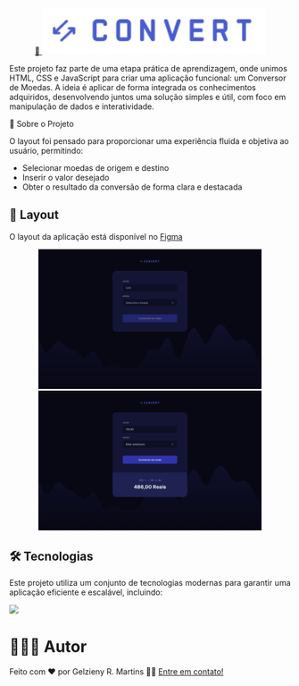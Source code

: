 <p align="center">
  <a href="#">
    🔗 <img src="https://raw.githubusercontent.com/Gelzieny/conversor-de-moedas/25244b0bc0d859a571349d57701a60abfb5eebda/assets/logo.svg"  alt="Logo conversor de moedas" width="400px"/>
  </a>
</p>

Este projeto faz parte de uma etapa prática de aprendizagem, onde unimos HTML, CSS e JavaScript para criar uma aplicação funcional: um Conversor de Moedas. A ideia é aplicar de forma integrada os conhecimentos adquiridos, desenvolvendo juntos uma solução simples e útil, com foco em manipulação de dados e interatividade.

📌 Sobre o Projeto

O layout foi pensado para proporcionar uma experiência fluida e objetiva ao usuário, permitindo:

  - Selecionar moedas de origem e destino
  - Inserir o valor desejado
  - Obter o resultado da conversão de forma clara e destacada

## 🎨 Layout

O layout da aplicação está disponível no [Figma](<https://www.figma.com/design/BxfNMvt61m8vR3Jv1HLj0x/Conversor-de-Moedas--Community---Copy-?node-id=0-1&p=f&t=4NXZdALoeJ2WzH7b-0>)

<p align="center">
  <img alt="" src=".github/img/Default.png" width="400">  
  <img alt="" src=".github/img/Result.png" width="400">  
</p>

## 🛠 Tecnologias

<p align="justify">Este projeto utiliza um conjunto de tecnologias modernas para garantir uma aplicação eficiente e escalável, incluindo:</p>

<a href="https://skillicons.dev">
  <img src="https://skillicons.dev/icons?i=html,css,js" />
</a>

# 🧑🏻‍💻 Autor

Feito com ❤️ por Gelzieny R. Martins 👋🏽 [Entre em contato!](https://www.linkedin.com/in/gelzieny-r-martins-180551106/)
